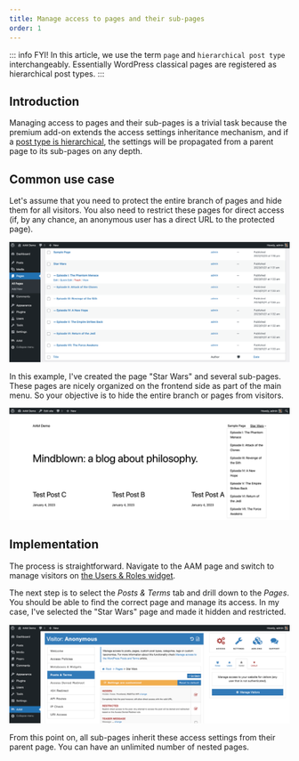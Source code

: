 ```yaml
---
title: Manage access to pages and their sub-pages
order: 1
---
```


::: info FYI!
In this article, we use the term `page` and `hierarchical post type` interchangeably. Essentially WordPress classical pages are registered as hierarchical post types.
:::

## Introduction

Managing access to pages and their sub-pages is a trivial task because the premium add-on extends the access settings inheritance mechanism, and if a [post type is hierarchical](https://developer.wordpress.org/reference/functions/register_post_type/#hierarchical),  the settings will be propagated from a parent page to its sub-pages on any depth.

<YouTube id="eMenfXVcUuI" />

## Common use case

Let's assume that you need to protect the entire branch of pages and hide them for all visitors. You also need to restrict these pages for direct access (if, by any chance, an anonymous user has a direct URL to the protected page).

![Test Pages & Sub-pages](./assets/restrict-pages-subpages.png)

In this example, I've created the page "Star Wars" and several sub-pages. These pages are nicely organized on the frontend side as part of the main menu. So your objective is to hide the entire branch or pages from visitors.

![Nav Pages & Sub-pages](./assets/nav-pages-subpages.png)

## Implementation

The process is straightforward. Navigate to the AAM page and switch to manage visitors on [the Users & Roles widget](/plugin/advanced-access-manager/ui-overview#access-page).

The next step is to select the _Posts & Terms_ tab and drill down to the _Pages_. You should be able to find the correct page and manage its access. In my case, I've selected the "Star Wars" page and made it hidden and restricted.

![Manage Access to Pages & Sub-pages](./assets/manage-access-to-pages.png)

From this point on, all sub-pages inherit these access settings from their parent page. You can have an unlimited number of nested pages.

